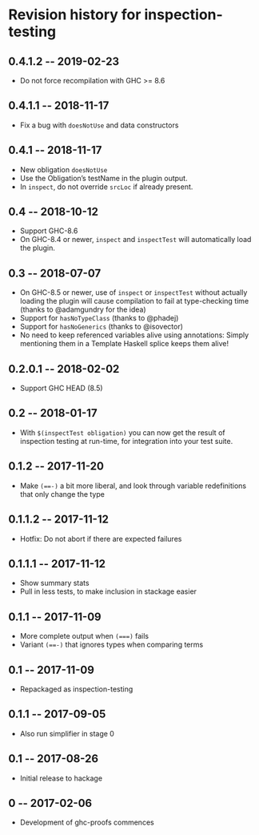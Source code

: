 # Revision history for inspection-testing

## 0.4.1.2 -- 2019-02-23

* Do not force recompilation with GHC >= 8.6

## 0.4.1.1 -- 2018-11-17

* Fix a bug with `doesNotUse` and data constructors

## 0.4.1 -- 2018-11-17

* New obligation `doesNotUse`
* Use the Obligation’s testName in the plugin output.
* In `inspect`, do not override `srcLoc` if already present.

## 0.4 -- 2018-10-12

* Support GHC-8.6
* On GHC-8.4 or newer, `inspect` and `inspectTest` will automatically load the
  plugin.

## 0.3 -- 2018-07-07

* On GHC-8.5 or newer, use of `inspect` or `inspectTest` without actually
  loading the plugin will cause compilation to fail at type-checking time
  (thanks to @adamgundry for the idea)
* Support for `hasNoTypeClass` (thanks to @phadej)
* Support for `hasNoGenerics` (thanks to @isovector)
* No need to keep referenced variables alive using annotations:
  Simply mentioning them in a Template Haskell splice keeps them alive!

## 0.2.0.1 -- 2018-02-02

* Support GHC HEAD (8.5)

## 0.2 -- 2018-01-17

* With `$(inspectTest obligation)` you can now get the result of inspection
  testing at run-time, for integration into your test suite.

## 0.1.2 -- 2017-11-20

* Make `(==-)` a bit more liberal, and look through variable redefinitions that
  only change the type

## 0.1.1.2 -- 2017-11-12

* Hotfix: Do not abort if there are expected failures

## 0.1.1.1 -- 2017-11-12

* Show summary stats
* Pull in less tests, to make inclusion in stackage easier

## 0.1.1 -- 2017-11-09

* More complete output when `(===)` fails
* Variant `(==-)` that ignores types when comparing terms

## 0.1 -- 2017-11-09

* Repackaged as inspection-testing

## 0.1.1  -- 2017-09-05

* Also run simplifier in stage 0

## 0.1  -- 2017-08-26

* Initial release to hackage

## 0  -- 2017-02-06

* Development of ghc-proofs commences
